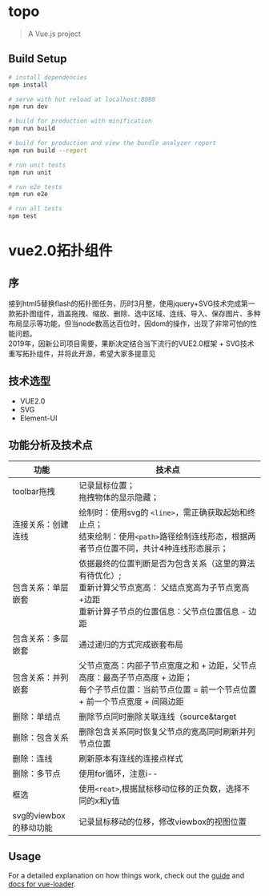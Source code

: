 # topo

> A Vue.js project

## Build Setup

``` bash
# install dependencies
npm install

# serve with hot reload at localhost:8080
npm run dev

# build for production with minification
npm run build

# build for production and view the bundle analyzer report
npm run build --report

# run unit tests
npm run unit

# run e2e tests
npm run e2e

# run all tests
npm test
```

# vue2.0拓扑组件
## 序
接到html5替换flash的拓扑图任务，历时3月整，使用jquery+SVG技术完成第一款拓扑图组件，涵盖拖拽、缩放、删除、选中区域、连线、导入、保存图片、多种布局显示等功能，但当node数高达百位时，因dom的操作，出现了非常可怕的性能问题。<br/>
2019年，因新公司项目需要，果断决定结合当下流行的VUE2.0框架 + SVG技术 重写拓扑组件，并将此开源，希望大家多提意见
## 技术选型
* VUE2.0
* SVG
* Element-UI
## 功能分析及技术点
| 功能 | 技术点  |
|-------------|-----|
|toolbar拖拽|记录鼠标位置；<br/>拖拽物体的显示隐藏；|
|连接关系：创建连线|绘制时：使用svg的 `<line>`，需正确获取起始和终止点；<br/> 结束绘制：使用`<path>`路径绘制连线形态，根据两者节点位置不同，共计4种连线形态展示；|
|包含关系：单层嵌套|依据最终的位置判断是否为包含关系（这里的算法有待优化）;<br/>重新计算父节点宽高： 父结点宽高为子节点宽高+边距<br/>重新计算子节点的位置信息：父节点位置信息 - 边距|
|包含关系：多层嵌套|通过递归的方式完成嵌套布局|
|包含关系：并列嵌套|父节点宽高：内部子节点宽度之和 +  边距，父节点高度：最高子节点高度 + 边距；<br/> 每个子节点位置：当前节点位置 = 前一个节点位置 + 前一个节点宽度 + 间隔边距|
|删除：单结点|删除节点同时删除关联连线（source&target|
|删除：包含关系|删除包含关系同时恢复父节点的宽高同时刷新并列节点位置|
|删除：连线|刷新原本有连线的连接点样式|
|删除：多节点|使用for循环，注意i--|
|框选|使用`<reat>`,根据鼠标移动位移的正负数，选择不同的x和y值|
|svg的viewbox的移动功能 |记录鼠标移动的位移，修改viewbox的视图位置|

## Usage
For a detailed explanation on how things work, check out the [guide](http://vuejs-templates.github.io/webpack/) and [docs for vue-loader](http://vuejs.github.io/vue-loader).
